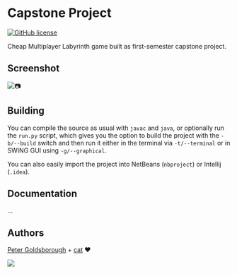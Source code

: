 # Capstone Project

[![GitHub license](https://img.shields.io/github/license/mashape/apistatus.svg?style=flat-square)](http://goldsborough.mit-license.org)

Cheap Multiplayer Labyrinth game built as first-semester capstone project.

## Screenshot

![:camera:]()

## Building

You can compile the source as usual with `javac` and `java`, or optionally run the `run.py` script, which gives you the option to build the project with the `-b/--build` switch and then run it either in the terminal via `-t/--terminal` or in SWING GUI using `-g/--graphical`.

You can also easily import the project into NetBeans (`nbproject`) or Intellij (`.idea`).

## Documentation

...

## Authors

[Peter Goldsborough](http://www.goldsborough.me) + [cat](https://goo.gl/IpUmJn) :heart:

[![](http://img.shields.io/gratipay/goldsborough.png?style=flat-square)](https://gratipay.com/~goldsborough/)

